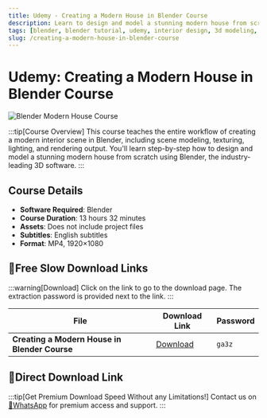 ```yaml
---
title: Udemy - Creating a Modern House in Blender Course
description: Learn to design and model a stunning modern house from scratch using Blender. This comprehensive course covers modeling, texturing, lighting, and rendering.
tags: [blender, blender tutorial, udemy, interior design, 3d modeling, 3d rendering, architectural visualization, blender course]
slug: /creating-a-modern-house-in-blender-course
---
```


# Udemy: Creating a Modern House in Blender Course

![Blender Modern House Course](https://www.gfxcamp.com/wp-content/uploads/2025/09/Udemy-Creating-a-Modern-House-In-Blender-Course.jpg)

:::tip[Course Overview]
This course teaches the entire workflow of creating a modern interior scene in Blender, including scene modeling, texturing, lighting, and rendering output. You'll learn step-by-step how to design and model a stunning modern house from scratch using Blender, the industry-leading 3D software.
:::

## Course Details

- **Software Required**: Blender
- **Course Duration**: 13 hours 32 minutes
- **Assets**: Does not include project files
- **Subtitles**: English subtitles
- **Format**: MP4, 1920×1080

## 🐌Free Slow Download Links

:::warning[Download]
Click on the link to go to the download page. The extraction password is provided next to the link.
:::

| File | Download Link | Password |
|------|---------------|----------|
| **Creating a Modern House in Blender Course** | [Download](https://pan.baidu.com/s/1KIvwJgZjzhA-rzUXAbstWA?pwd=ga3z) | `ga3z` |


## 🚀Direct Download Link
:::tip[Get Premium Download Speed Without any Limitations!]
Contact us on [💬WhatsApp](https://wa.me/+8613237610083) for premium  access and support.
:::